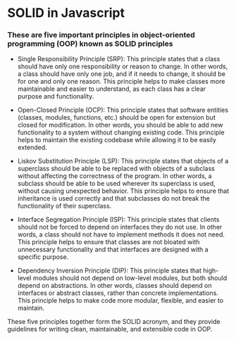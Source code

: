 # SOLID in Javascript

### These are five important principles in object-oriented programming (OOP) known as SOLID principles

- Single Responsibility Principle (SRP):
This principle states that a class should have only one responsibility or reason to change. In other words, a class should have only one job, and if it needs to change, it should be for one and only one reason. This principle helps to make classes more maintainable and easier to understand, as each class has a clear purpose and functionality.

- Open-Closed Principle (OCP): 
This principle states that software entities (classes, modules, functions, etc.) should be open for extension but closed for modification. In other words, you should be able to add new functionality to a system without changing existing code. This principle helps to maintain the existing codebase while allowing it to be easily extended.

- Liskov Substitution Principle (LSP): 
This principle states that objects of a superclass should be able to be replaced with objects of a subclass without affecting the correctness of the program. In other words, a subclass should be able to be used wherever its superclass is used, without causing unexpected behavior. This principle helps to ensure that inheritance is used correctly and that subclasses do not break the functionality of their superclass.

- Interface Segregation Principle (ISP): 
This principle states that clients should not be forced to depend on interfaces they do not use. In other words, a class should not have to implement methods it does not need. This principle helps to ensure that classes are not bloated with unnecessary functionality and that interfaces are designed with a specific purpose.

- Dependency Inversion Principle (DIP): 
This principle states that high-level modules should not depend on low-level modules, but both should depend on abstractions. In other words, classes should depend on interfaces or abstract classes, rather than concrete implementations. This principle helps to make code more modular, flexible, and easier to maintain.

These five principles together form the SOLID acronym, and they provide guidelines for writing clean, maintainable, and extensible code in OOP.
